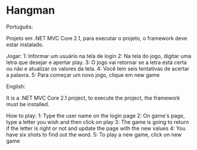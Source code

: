 # Hangman

Português:

Projeto em .NET MVC Core 2.1, para executar o projeto, o framework deve estar instalado.

Jogar:
1: Informar um usuário na tela de login
2: Na tela do jogo, digitar uma letra que desejar e apertar play.
3: O jogo vai retornar se a letra está certa ou não e atualizar os valores da tela.
4: Você tem seis tentativas de acertar a palavra.
5: Para começar um novo jogo, clique em new game

English:

It is a .NET MVC Core 2.1 project, to execute the project, the framework must be installed.

How to play:
1: Type the user name on the login page
2: On game's page, type a letter you wish and then click on play
3: The game is going to return if the letter is right or not and update the page with the new values
4: You have six shots to find out the word.
5: To play a new game, click on new game
